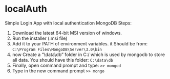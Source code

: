 # localAuth
Simple Login App with local authentication
MongoDB Steps:

1. Download the latest 64-bit MSI version of windows.
1. Run the installer (.msi file)
1. Add it to your PATH of environment variables. it Should be from:
`C:\Program Files\MongoDB\Server\3.0\bin`
1. now Create a “\data\db” folder in C:/ which is used by mongodb to store all data. You should have this folder:
`C:\data\db`
5. Finally, open command prompt and type:
`>> mongod`
6. Type in the new command prompt
`>> mongo`
